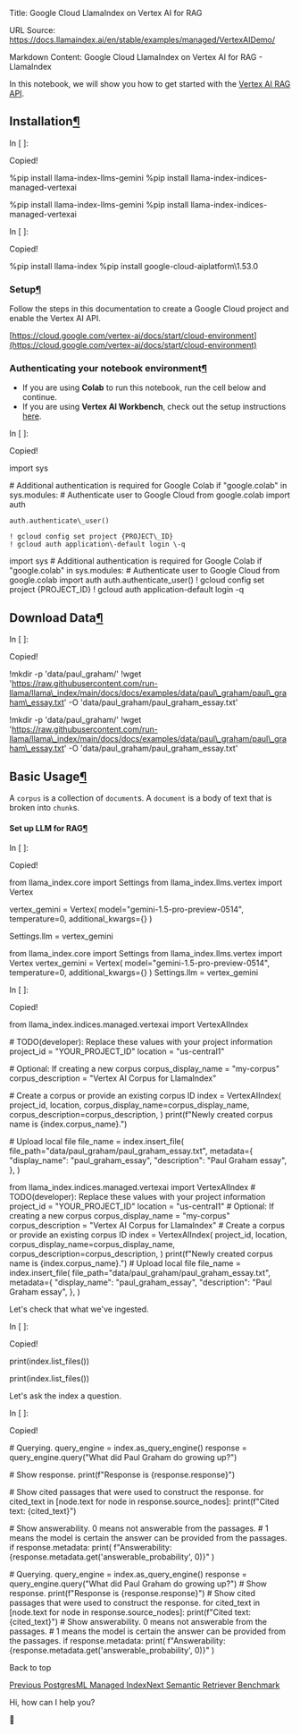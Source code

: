 Title: Google Cloud LlamaIndex on Vertex AI for RAG

URL Source: https://docs.llamaindex.ai/en/stable/examples/managed/VertexAIDemo/

Markdown Content:
Google Cloud LlamaIndex on Vertex AI for RAG - LlamaIndex


In this notebook, we will show you how to get started with the [Vertex AI RAG API](https://cloud.google.com/vertex-ai/generative-ai/docs/llamaindex-on-vertexai).

Installation[¶](https://docs.llamaindex.ai/en/stable/examples/managed/VertexAIDemo/#installation)
-------------------------------------------------------------------------------------------------

In \[ \]:

Copied!

%pip install llama\-index\-llms\-gemini
%pip install llama\-index\-indices\-managed\-vertexai

%pip install llama-index-llms-gemini %pip install llama-index-indices-managed-vertexai

In \[ \]:

Copied!

%pip install llama\-index
%pip install google\-cloud\-aiplatform\1.53.0

### Setup[¶](https://docs.llamaindex.ai/en/stable/examples/managed/VertexAIDemo/#setup)

Follow the steps in this documentation to create a Google Cloud project and enable the Vertex AI API.

[https://cloud.google.com/vertex-ai/docs/start/cloud-environment](https://cloud.google.com/vertex-ai/docs/start/cloud-environment)

### Authenticating your notebook environment[¶](https://docs.llamaindex.ai/en/stable/examples/managed/VertexAIDemo/#authenticating-your-notebook-environment)

*   If you are using **Colab** to run this notebook, run the cell below and continue.
*   If you are using **Vertex AI Workbench**, check out the setup instructions [here](https://github.com/GoogleCloudPlatform/generative-ai/tree/main/setup-env).

In \[ \]:

Copied!

import sys

\# Additional authentication is required for Google Colab
if "google.colab" in sys.modules:
    \# Authenticate user to Google Cloud
    from google.colab import auth

    auth.authenticate\_user()

    ! gcloud config set project {PROJECT\_ID}
    ! gcloud auth application\-default login \-q

import sys # Additional authentication is required for Google Colab if "google.colab" in sys.modules: # Authenticate user to Google Cloud from google.colab import auth auth.authenticate\_user() ! gcloud config set project {PROJECT\_ID} ! gcloud auth application-default login -q

Download Data[¶](https://docs.llamaindex.ai/en/stable/examples/managed/VertexAIDemo/#download-data)
---------------------------------------------------------------------------------------------------

In \[ \]:

Copied!

!mkdir \-p 'data/paul\_graham/'
!wget 'https://raw.githubusercontent.com/run-llama/llama\_index/main/docs/docs/examples/data/paul\_graham/paul\_graham\_essay.txt' \-O 'data/paul\_graham/paul\_graham\_essay.txt'

!mkdir -p 'data/paul\_graham/' !wget 'https://raw.githubusercontent.com/run-llama/llama\_index/main/docs/docs/examples/data/paul\_graham/paul\_graham\_essay.txt' -O 'data/paul\_graham/paul\_graham\_essay.txt'

Basic Usage[¶](https://docs.llamaindex.ai/en/stable/examples/managed/VertexAIDemo/#basic-usage)
-----------------------------------------------------------------------------------------------

A `corpus` is a collection of `document`s. A `document` is a body of text that is broken into `chunk`s.

#### Set up LLM for RAG[¶](https://docs.llamaindex.ai/en/stable/examples/managed/VertexAIDemo/#set-up-llm-for-rag)

In \[ \]:

Copied!

from llama\_index.core import Settings
from llama\_index.llms.vertex import Vertex

vertex\_gemini \= Vertex(
    model\="gemini-1.5-pro-preview-0514", temperature\=0, additional\_kwargs\={}
)

Settings.llm \= vertex\_gemini

from llama\_index.core import Settings from llama\_index.llms.vertex import Vertex vertex\_gemini = Vertex( model="gemini-1.5-pro-preview-0514", temperature=0, additional\_kwargs={} ) Settings.llm = vertex\_gemini

In \[ \]:

Copied!

from llama\_index.indices.managed.vertexai import VertexAIIndex

\# TODO(developer): Replace these values with your project information
project\_id \= "YOUR\_PROJECT\_ID"
location \= "us-central1"

\# Optional: If creating a new corpus
corpus\_display\_name \= "my-corpus"
corpus\_description \= "Vertex AI Corpus for LlamaIndex"

\# Create a corpus or provide an existing corpus ID
index \= VertexAIIndex(
    project\_id,
    location,
    corpus\_display\_name\=corpus\_display\_name,
    corpus\_description\=corpus\_description,
)
print(f"Newly created corpus name is {index.corpus\_name}.")

\# Upload local file
file\_name \= index.insert\_file(
    file\_path\="data/paul\_graham/paul\_graham\_essay.txt",
    metadata\={
        "display\_name": "paul\_graham\_essay",
        "description": "Paul Graham essay",
    },
)

from llama\_index.indices.managed.vertexai import VertexAIIndex # TODO(developer): Replace these values with your project information project\_id = "YOUR\_PROJECT\_ID" location = "us-central1" # Optional: If creating a new corpus corpus\_display\_name = "my-corpus" corpus\_description = "Vertex AI Corpus for LlamaIndex" # Create a corpus or provide an existing corpus ID index = VertexAIIndex( project\_id, location, corpus\_display\_name=corpus\_display\_name, corpus\_description=corpus\_description, ) print(f"Newly created corpus name is {index.corpus\_name}.") # Upload local file file\_name = index.insert\_file( file\_path="data/paul\_graham/paul\_graham\_essay.txt", metadata={ "display\_name": "paul\_graham\_essay", "description": "Paul Graham essay", }, )

Let's check that what we've ingested.

In \[ \]:

Copied!

print(index.list\_files())

print(index.list\_files())

Let's ask the index a question.

In \[ \]:

Copied!

\# Querying.
query\_engine \= index.as\_query\_engine()
response \= query\_engine.query("What did Paul Graham do growing up?")

\# Show response.
print(f"Response is {response.response}")

\# Show cited passages that were used to construct the response.
for cited\_text in \[node.text for node in response.source\_nodes\]:
    print(f"Cited text: {cited\_text}")

\# Show answerability. 0 means not answerable from the passages.
\# 1 means the model is certain the answer can be provided from the passages.
if response.metadata:
    print(
        f"Answerability: {response.metadata.get('answerable\_probability', 0)}"
    )

\# Querying. query\_engine = index.as\_query\_engine() response = query\_engine.query("What did Paul Graham do growing up?") # Show response. print(f"Response is {response.response}") # Show cited passages that were used to construct the response. for cited\_text in \[node.text for node in response.source\_nodes\]: print(f"Cited text: {cited\_text}") # Show answerability. 0 means not answerable from the passages. # 1 means the model is certain the answer can be provided from the passages. if response.metadata: print( f"Answerability: {response.metadata.get('answerable\_probability', 0)}" )

Back to top

[Previous PostgresML Managed Index](https://docs.llamaindex.ai/en/stable/examples/managed/PostgresMLDemo/)[Next Semantic Retriever Benchmark](https://docs.llamaindex.ai/en/stable/examples/managed/manage_retrieval_benchmark/)

Hi, how can I help you?

🦙
